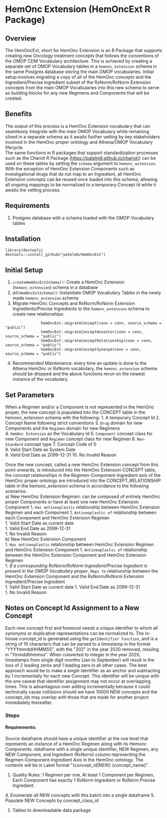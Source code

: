 # HemOnc Extension (HemOncExt R Package) 
## Overview  
The HemOncExt, short for HemOnc Extension is an R Package that supports creating new Oncology treatment concepts that follows the conventions of the OMOP CDM Vocabulary architecture. This is achieved by creating a separate set of OMOP Vocabulary tables in a `hemonc_extension` schema in the same Postgres database storing the main OMOP vocabularies. Initial setup involves migrating a copy of all of the HemOnc concepts and the Ingredient/Precise Ingredient subset of the RxNorm/RxNorm Extension concepts from the main OMOP Vocabularies into this new schema to serve as building blocks for any new Regimens and Components that will be created. 

## Benefits  
The output of this process is a HemOnc Extension vocabulary that can seamlessly integrate with the main OMOP Vocabulary while remaining siloed in a separate schema as it awaits further vetting by key stakeholders involved in the HemOnc proper ontology and Athena/OMOP Vocabulary lifecycle.  
The same functions in R packages that support standardization processes such as the Chariot R Package (https://patelm9.github.io/chariot/) can be used on these tables by setting the `schema` argument to `hemonc_extension`.  
With the exception of HemOnc Extension Components such as investigational drugs that do not map to an Ingredient, all HemOnc Extension concepts can be reused once loaded into this schema, allowing all ongoing mappings to be normalized to a temporary Concept Id while it awaits the vetting process.  

## Requirements  
1. Postgres database with a schema loaded with the OMOP Vocabulary tables  

## Installation  
```
library(devtools)  
devtools::install_github("patelm9/HemOncExt")
```

## Initial Setup
1. `createHemOncExtSchema()`: Create a HemOnc Extension (`hemonc_extension`) schema in a database
2. `ddlHemOncExtSchema()`: Instantiate OMOP Vocabulary Tables in the newly made `hemonc_extension` schema
3. Migrate HemOnc Concepts and RxNorm/RxNorm Extension Ingredients/Precise Ingredients to the `hemonc_extension` schema to create new relationships:  
```
                hemOncExt::migrateConcept(conn = conn, source_schema = "public")
                hemOncExt::migrateConceptAncestor(conn = conn, source_schema = "public")  
                hemOncExt::migrateConceptRelationship(conn = conn, source_schema = "public")  
                hemOncExt::migrateConceptSynonym(conn = conn, source_schema = "public")  
```
4. Recommended Maintenance: every time an update is done to the Athena HemOnc or RxNorm vocabulary, the `hemonc_extension` schema should be dropped and the above functions rerun on the newest instance of the vocabulary.  

## Set Parameters  
When a Regimen and/or a Component is not represented in the HemOnc proper, the new concept is populated into the CONCEPT table in the hemonc_extension schema with the following: 
    1. A temporary Concept Id
    2. Concept Name following strict conventions
    3. `Drug` domain for new Components and the `Regimen` domain for new Regimens  
    4. `HemOnc Extension` as the Vocabulary Id
    5. `Component` concept class for new Component and `Regimen` concept class for new Regimen
    6. `Non-Standard` concept type
    7. Concept Code of 0  
    8. Valid Start Date as System Date  
    9. Valid End Date as 2099-12-31
    10. No Invalid Reason  
    
Once the new concept, called a new HemOnc Extension concept from this point onwards, is introduced into the HemOnc Extension CONCEPT table, the concept relationships in the Regimen-Component-Ingredient axis of the HemOnc proper ontology are introduced into the CONCEPT_RELATIONSHIP table in the hemonc_extension schema in accordance to the following scenarios:  
a) New HemOnc Extension Regimen: can be composed of entirely HemOnc proper Components or have at least one new HemOnc Extension Component
    1. `Has antineoplastic` relationship between HemOnc Extension Regimen and each Component 
    1. `Antineoplastic of` relationship between each Component and HemOnc Extension Regimen  
    1. Valid Start Date as current date  
    1. Valid End Date as 2099-12-31  
    1. No Invalid Reason  
b) New HemOnc Extension Component  
    1. `Has antineoplastic` relationship between HemOnc Extension Regimen and HemOnc Extension Component 
    1. `Antineoplastic of` relationship between the HemOnc Extension Component and HemOnc Extension Regimen  
    1. _If a corresponding RxNorm/RxNorm Ingredient/Precise Ingedient is present in the OMOP Vocabulary proper_, `Maps to` relationship between the HemOnc Extension Component and the RxNorm/RxNorm Extension Ingredient/Precise Ingredient  
    1. Valid Start Date as current date
    1. Valid End Date as 2099-12-31  
    1. No Invalid Reason  
  
## Notes on Concept Id Assignment to a New Concept  
Each new concept first and foremost needs a unique identifier to which all synonyms or duplicative representations can be normalized to. The in-house concept_id is generated using the `getIdentifier function`, and is a string of 10 characters that can be parsed to a timestamp in the format "YYYYmmddHHMMSS", with the "202" in the year 2020 removed, resuling in "Ymmddhhmmss". When converted to integer in the year 2020, timestamps from single digit months (Jan to September) will result in the loss of 2 leading zeros and 1 leading zero in all other cases. The best approach would be to make a single identifier as an anchor and subtracting by 1 incrementally for each new Concept. This identifier will be unique with the one caveat that identifier assignment may not occur at overlapping times. This is advantagous over adding incrementally because it could technically cause collisions should we have 10000 NEW concepts and the concept_ids may overlap with those that are made for another project immediately thereafter. 
  
### Steps  
#### Requirements: 
Source dataframe should have a unique identifier at the row level that represents an instance of a HemOnc Regimen along with its Hemonc Components. dataframe with a single unique identifier, NEW Regimen, any NEW Component, and Ingredient (RxNorm) column representing the Regimen-Component-Ingredient Axis in the HemOnc ontology. The contents will be in Label format "{concept_id|NEW} {concept_name}".  
1. Quality Rules: 1 Regimen per row, At least 1 Component per Regimen, Each Component has exactly 1 RxNorm Ingredient or RxNorm Precise Ingredient.  


4, Enumerate all NEW concepts with this batch into a single dataframe
5. Populate NEW Concepts by concept_class_id
1. Tables to downloadable data package
